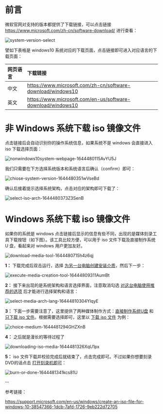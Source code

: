# 前言

微软官网对支持的版本都提供了下载链接，可以点击链接 https://www.microsoft.com/zh-cn/software-download/ 进行查看：

![system-version-select](https://ituknown.org/windows-media/download_win10_iso/system-version-select.png)

譬如下表格是 windows10 系统对应的下载页面，点击链接即可进入对应语言的下载页面：

|**网页语言**|**下载链接**|
|:----------|:---------|
|中文|https://www.microsoft.com/zh-cn/software-download/windows10|
|英文|https://www.microsoft.com/en-us/software-download/windows10|


# 非 Windows 系统下载 iso 镜像文件

点击链接后会自动识别你的操作系统信息，如果系统不是 windows 会直接进入 iso 下载选择页面：

![nonwindows10system-webpage-1644480115AvYU5J](https://ituknown.org/windows-media/download_win10_iso/nonwindows10system-webpage-1644480115AvYU5J.png)

我们只需要在下方选择系统版本和系统语言后确认（confirm）即可：

![chiose-system-version-1644480351wVseBd](https://ituknown.org/windows-media/download_win10_iso/chiose-system-version-1644480351wVseBd.png)

确认后接着提示选择系统架构，点击对应的架构即可下载了：

![select-iso-arch-1644480373Z3SenB](https://ituknown.org/windows-media/download_win10_iso/select-iso-arch-1644480373Z3SenB.png)


# Windows 系统下载 iso 镜像文件

如果你的系统是 windows 点击链接后显示的信息有些不同，出现的是媒体刻录工具下载按钮（如下图）。该工具比较方便，可以用于 iso 文件下载及直接制作系统 U 盘，看起来对 windows 用户更加友好。

![download-media-tool-1644480715h4z6qj](https://ituknown.org/windows-media/download_win10_iso/download-media-tool-1644480715h4z6qj.png)

**1：** 下载完成后双击运行，选择 <u>为另一台电脑创建安装介质</u>，然后下一步：

![execute-media-creation-tool-16444809311AumBt](https://ituknown.org/windows-media/download_win10_iso/execute-media-creation-tool-16444809311AumBt.png)

**2：** 接下来出现的是系统架构和语言选择界面，注意取消勾选 <u>对这台电脑使用推荐的选项</u> 后才能进行选择架构和语言：

![select-media-arch-lang-16444810304YlqyE](https://ituknown.org/windows-media/download_win10_iso/select-media-arch-lang-16444810304YlqyE.png)

**3：** 下面一步需要注意了，这里提供了两种媒体制作方式：<u>直接制作系统U盘</u> 和 <u>只下载 iso 文件</u>。根据需要选择即可，这里以 <u>下载 iso 文件</u> 为例：

![choice-medium-1644481294GHZXnB](https://ituknown.org/windows-media/download_win10_iso/choice-medium-1644481294GHZXnB.png)

**4：** 之后就是漫长的等待过程了

![downloading-iso-media-1644481326XqU1px](https://ituknown.org/windows-media/download_win10_iso/downloading-iso-media-1644481326XqU1px.png)

**5：** iso 文件下载并校验完成后就结束了，点击完成即可。不过如果你想要刻录DVD的话点击 <u>打开刻录机即可</u>：

![burn-or-done-1644481341kcs81U](https://ituknown.org/windows-media/download_win10_iso/burn-or-done-1644481341kcs81U.png)


--

参考链接：

https://support.microsoft.com/en-us/windows/create-an-iso-file-for-windows-10-38547366-1dcb-7afd-1726-9eb222d72705
